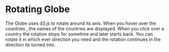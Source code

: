# Rotating Globe
The Globe uses d3.js to rotate around its axis. When you hover over the countries , the names of the countries are displayed. 
When you click over a country the rotation stops for sometime and later starts back. You can rotate it in which ever direction
you need and the rotation continues in the direction its turned into. 
